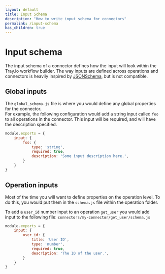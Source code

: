 ```yaml
---
layout: default
title: Input Schema
description: "How to write input schema for connectors"
permalink: /input-schema
has_children: true
---
```


# Input schema

The input schema of a connector defines how the input will look within the Tray.io workflow builder.
The way inputs are defined across operations and connectors is heavily inspired by [JSONSchema](https://json-schema.org/), but is not compatible.

## Global inputs

The `global_schema.js` file is where you would define any global properties for the connector.  
For example, the following configuration would add a string input called `foo` to all operations in the connector.
This input will be required, and will have the description specified.

```js
module.exports = {
    input: {
        foo: {
            type: 'string',
            required: true,
            description: 'Some input description here.',
        }
    }
}
```

## Operation inputs

Most of the time you will want to define properties on the operation level.
To do this, you would put them in the `schema.js` file within the operation folder.

To add a `user_id` number input to an operation `get_user` you would add input to the following file:
`connectors/my-connector/get_user/schema.js`
```js
module.exports = {
    input: {
        user_id: {
            title: 'User ID',
            type: 'number',
            required: true,
            description: 'The ID of the user.',
        }
    }
}
```
